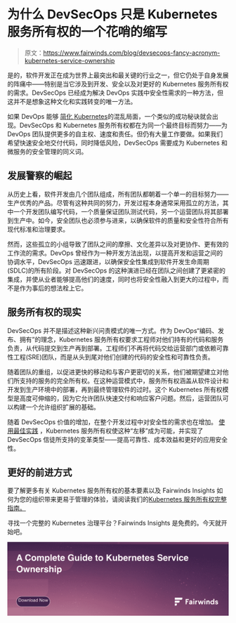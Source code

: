 # 为什么 DevSecOps 只是 Kubernetes 服务所有权的一个花哨的缩写

> 原文：<https://www.fairwinds.com/blog/devsecops-fancy-acronym-kubernetes-service-ownership>

 是的，软件开发正在成为世界上最突出和最关键的行业之一，但它仍处于自身发展的阵痛中——特别是当它涉及到开发、安全以及对更好的 Kubernetes 服务所有权的需求[](/kubernetes-service-ownership-whitepaper)。DevSecOps 已经成为解决 DevOps 实践中安全性需求的一种方法，但这并不是想象这种文化和实践转变的唯一方法。

如果 DevOps 能够 [简化 Kubernetes](/)的混乱局面，一个类似的成功秘诀就会出现。DevSecOps 和 Kubernetes 服务所有权都在为同一个最终目标而努力——为 DevOps 团队提供更多的自主权、速度和责任。但仍有大量工作要做。如果我们希望快速安全地交付代码，同时降低风险，DevSecOps 需要成为 Kubernetes 和微服务的安全管理的同义词。

## **发展警察的崛起**

从历史上看，软件开发由几个团队组成，所有团队都朝着一个单一的目标努力——生产优秀的产品。尽管有这种共同的努力，开发过程本身通常采用孤立的方法，其中一个开发团队编写代码，一个质量保证团队测试代码，另一个运营团队将其部署到生产中。如今，安全团队也必须参与进来，以确保软件的质量和安全性符合所有现代标准和治理要求。

然而，这些孤立的小组导致了团队之间的摩擦、文化差异以及对更协作、更有效的工作流的需求。DevOps 曾经作为一种开发方法出现，以提高开发和运营之间的协调水平，DevSecOps 迅速跟进，以确保安全性集成到软件开发生命周期(SDLC)的所有阶段。对 DevSecOps 的这种演进已经在团队之间创建了更紧密的集成，并使从业者能够提高他们的速度，同时也将安全性融入到更大的过程中，而不是作为事后的想法栓上它。

## **服务所有权的现实**

DevSecOps 并不是描述这种新兴问责模式的唯一方式。作为 DevOps“编码、发布、拥有”的理念，Kubernetes 服务所有权要求工程师对他们持有的代码和服务负责，从代码提交到生产再到部署。工程师们不再将代码交给运营部门或依赖可靠性工程(SRE)团队，而是从头到尾对他们创建的代码的安全性和可靠性负责。

随着团队的重组，以促进更快的移动和与客户更密切的关系，他们被期望建立对他们所支持的服务的完全所有权。在这种运营模式中，服务所有权涵盖从软件设计和开发到生产环境中的部署，再到最终管理软件的过时。这个 Kubernetes 所有权模型是高度可伸缩的，因为它允许团队快速交付和响应客户问题。然后，运营团队可以构建一个允许组织扩展的基础。

随着 DevSecOps 价值的增加，在整个开发过程中对安全性的需求也在增加。 [使用最佳实践](https://www.fairwinds.com/kubernetes-best-practices-comprehensive-white-paper) ，Kubernetes 服务所有权使这种“左移”成为可能，并实现了 DevSecOps 信徒所支持的变革类型——提高可靠性、成本效益和更好的应用安全性。

## **更好的前进方式**

要了解更多有关 Kubernetes 服务所有权的基本要素以及 Fairwinds Insights 如何为您的组织带来更易于管理的体验，请阅读我们的[Kubernetes 服务所有权完整指南。](https://www.fairwinds.com/kubernetes-service-ownership-whitepaper)

寻找一个完整的 Kubernetes 治理平台？Fairwinds Insights 是免费的。今天就开始吧。

![Kubernetes Service Ownership@2x](img/3c93e6b0cbd765e378789fa7e5f9b323.png)